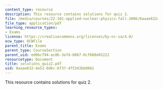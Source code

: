 ```yaml
---
content_type: resource
description: This resource contains solutions for quiz 2.
file: /media/courses/22-101-applied-nuclear-physics-fall-2006/0aaae6324e510dbcbf374f5343bb0961_solutions_quiz2.pdf
file_type: application/pdf
learning_resource_types:
- Exams
license: https://creativecommons.org/licenses/by-nc-sa/4.0/
ocw_type: OCWFile
parent_title: Exams
parent_type: CourseSection
parent_uid: ed0bcf94-ac8b-3e7d-6067-0cf680d45222
resourcetype: Document
title: solutions_quiz2.pdf
uid: 0aaae632-4e51-0dbc-bf37-4f5343bb0961
---
```

This resource contains solutions for quiz 2.